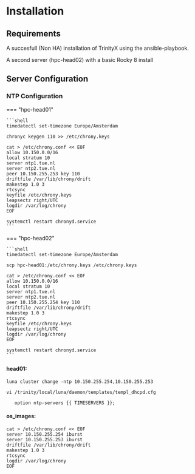 # Installation

## Requirements

A succesfull (Non HA) installation of TrinityX using the ansible-playbook.

A second server (hpc-head02) with a basic Rocky 8 install

## Server Configuration

### NTP Configuration

=== "hpc-head01"

    ```shell
    timedatectl set-timezone Europe/Amsterdam

    chronyc keygen 110 >> /etc/chrony.keys

    cat > /etc/chrony.conf << EOF
    allow 10.150.0.0/16
    local stratum 10 
    server ntp1.tue.nl
    server ntp2.tue.nl
    peer 10.150.255.253 key 110
    driftfile /var/lib/chrony/drift
    makestep 1.0 3
    rtcsync
    keyfile /etc/chrony.keys
    leapsectz right/UTC
    logdir /var/log/chrony
    EOF

    systemctl restart chronyd.service
    ```

=== "hpc-head02"

    ```shell
    timedatectl set-timezone Europe/Amsterdam

    scp hpc-head01:/etc/chrony.keys /etc/chrony.keys

    cat > /etc/chrony.conf << EOF
    allow 10.150.0.0/16
    local stratum 10 
    server ntp1.tue.nl
    server ntp2.tue.nl
    peer 10.150.255.254 key 110
    driftfile /var/lib/chrony/drift
    makestep 1.0 3
    rtcsync
    keyfile /etc/chrony.keys
    leapsectz right/UTC
    logdir /var/log/chrony
    EOF

    systemctl restart chronyd.service
    ```

#### head01:

```shell
luna cluster change -ntp 10.150.255.254,10.150.255.253 
```
```shell
vi /trinity/local/luna/daemon/templates/templ_dhcpd.cfg

   option ntp-servers {{ TIMESERVERS }};
```

#### os_images:

```shell
cat > /etc/chrony.conf << EOF 
server 10.150.255.254 iburst
server 10.150.255.253 iburst
driftfile /var/lib/chrony/drift
makestep 1.0 3
rtcsync
logdir /var/log/chrony
EOF
```


